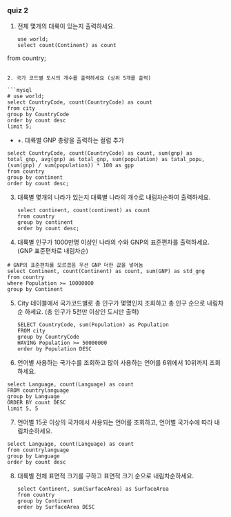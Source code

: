 ### quiz 2



1. 전체 몇개의 대륙이 있는지 출력하세요.
   
   ```mysql
   use world;
   select count(Continent) as count
from country;
   ```
   
2. 국가 코드별 도시의 개수를 출력하세요 (상위 5개를 출력)
   
   ```mysql
   # use world;
   select CountryCode, count(CountryCode) as count
   from city
   group by CountryCode
   order by count desc
limit 5;
   ```

   + +. 대륙별 GNP 총량을 출력하는 컬럼 추가
   
   ```mysql
   select CountryCode, count(CountryCode) as count, sum(gnp) as total_gnp, avg(gnp) as total_gnp, sum(population) as tatal_popu, (sum(gnp) / sum(population)) * 100 as gpp
   from country
   group by continent
order by count desc;
   ```

3. 대륙별 몇개의 나라가 있는지 대륙별 나라의 개수로 내림차순하여 출력하세요.

   ```mysql
   select continent, count(continent) as count
   from country
   group by continent
   order by count desc;
   ```

4.  대륙별 인구가 1000만명 이상인 나라의 수와 GNP의 표준편차를 출력하세요. (GNP 표준편차로 내림차순)

   ```mysql
   # GNP의 표준편차를 모르겠음 우선 GNP 더한 값을 넣어놈
   select Continent, count(Continent) as count, sum(GNP) as std_gng
   from country
   where Population >= 10000000
   group by Continent
   ```

5. City 테이블에서 국가코드별로 총 인구가 몇명인지 조회하고 총 인구 순으로 내림차순 하세요. (총 인구가 5천만 이상인 도시만 출력)

   ```mysql
   SELECT CountryCode, sum(Population) as Population
   FROM city
   group by CountryCode
   HAVING Population >= 50000000
   order by Population DESC
   ```

6.  언어별 사용하는 국가수를 조회하고 많이 사용하는 언어를 6위에서 10위까지 조회하세요.

   ```mysql
   select Language, count(Language) as count
   FROM countrylanguage
   group by Language
   ORDER BY count DESC
   limit 5, 5
   ```

7.  언어별 15곳 이상의 국가에서 사용되는 언어를 조회하고, 언어별 국가수에 따라 내림차순하세요.

   ```mysql
   select Language, count(Language) as count
   from countrylanguage
   group by Language
   order by count desc
   ```

8. 대륙별 전체 표면적 크기를 구하고 표면적 크기 순으로 내림차순하세요.

   ```mysql
   select Continent, sum(SurfaceArea) as SurfaceArea
   from country
   group by Continent
   order by SurfaceArea DESC
   ```

